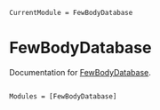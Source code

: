 ```@meta
CurrentModule = FewBodyDatabase
```

# FewBodyDatabase

Documentation for [FewBodyDatabase](https://github.com/JuliaFewBody/FewBodyDatabase.jl).

```@index
```

```@autodocs
Modules = [FewBodyDatabase]
```
